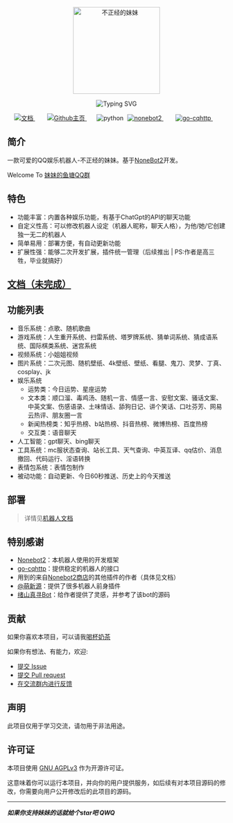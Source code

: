 <p align="center">
  <a href="https://nonebot.dev/"><img src="https://raw.githubusercontent.com/itsevin/sister_bot/main/logo.png" width="200" height="200" alt="不正经的妹妹"></a>
</p>

<div align="center">
<img src="https://readme-typing-svg.demolab.com?font=Fira+Code&size=25&duration=3000&pause=1000&color=FDE6E0&center=true&vCenter=true&width=435&lines=✨ 不正经的妹妹;一款可爱的QQ娱乐机器人 😘" alt="Typing SVG" />
</div>

<p align="center">

<p align="center">
	<!-- 文档 -->
	<a style="margin-inline:5px" target="_blank" href="https://bot.sevin.cn">
		<img src="https://img.shields.io/badge/文档-Docs-FDE6E0?style=flat&logo=Blogger" title="文档">
	</a>&emsp;
    <!-- GitHub主页 -->
	<a style="margin-inline:5px" target="_blank" href="https://github.com/itsevin/sister_bot">
		<img src="https://img.shields.io/badge/GitHub-Home-blue?style=flat&logo=GitHub" title="Github主页">
	</a>&emsp;
	<!-- py版本 -->
	<img src="https://img.shields.io/badge/python-3.10+-blue" alt="python">
    <!-- nonebot版本 -->
    <a style="margin-inline:5px" target="_blank" href="https://github.com/nonebot/nonebot2">
		<img src="https://img.shields.io/badge/Nonebot2-latest-blue" title="nonebot2">
	</a>&emsp;
    <!-- go-cqhttp版本 -->
    <a style="margin-inline:5px" target="_blank" href="https://github.com/Mrs4s/go-cqhttp">
		<img src="https://img.shields.io/badge/gocqhttp-latest-blue" title="go-cqhttp">
	</a>&emsp;
</p>

## 简介

一款可爱的QQ娱乐机器人-不正经的妹妹。基于[NoneBot2](https://v2.nonebot.dev/)开发。

Welcome To [妹妹的鱼塘QQ群](http://qm.qq.com/cgi-bin/qm/qr?_wv=1027&k=uj1afk31D3I86Ec1hJr-5Jy9nW3k6lZD&authKey=Dnihmo06yA%2B%2FCAdcym0nWZvqjDrUXux%2FSiuKb3HFJJjiZC%2FTJA3Ptzy12414Abgi&noverify=0&group_code=651708965)

## 特色

- 功能丰富：内置各种娱乐功能，有基于ChatGpt的API的聊天功能
- 自定义性高：可以修改机器人设定（机器人昵称，聊天人格），为他/她/它创建独一无二的机器人
- 简单易用：部署方便，有自动更新功能
- 扩展性强：能够二次开发扩展，插件统一管理（后续推出 | PS:作者是高三牲，毕业就搞好）

## [文档（未完成）](https://bot.sevin.cn)

## 功能列表

- 音乐系统：点歌、随机歌曲
- 游戏系统：人生重开系统、扫雷系统、塔罗牌系统、猜单词系统、猜成语系统、国际棋类系统、迷宫系统
- 视频系统：小姐姐视频
- 图片系统：二次元图、随机壁纸、4k壁纸、壁纸、看腿、鬼刀、灵梦、丁真、cosplay、jk
- 娱乐系统
  - 运势类：今日运势、星座运势
  - 文本类：顺口溜、毒鸡汤、随机一言、情感一言、安慰文案、骚话文案、中英文案、伤感语录、土味情话、舔狗日记、讲个笑话、口吐芬芳、网易云热评、朋友圈一言
  - 新闻热榜类：知乎热榜、b站热榜、抖音热榜、微博热榜、百度热榜
  - 交互类：语音聊天
- 人工智能：gpt聊天、bing聊天
- 工具系统：mc服状态查询、站长工具、天气查询、中英互译、qq估价、消息撤回、代码运行、淫语转换
- 表情包系统：表情包制作
- 被动功能：自动更新、今日60秒推送、历史上的今天推送

## 部署

> 详情见[机器人文档](https://bot.sevin.cn)

## 特别感谢

- [Nonebot2](https://github.com/nonebot/nonebot2)：本机器人使用的开发框架
- [go-cqhttp](https://github.com/Mrs4s/go-cqhttp)：提供稳定的机器人的接口
- 用到的来自[Nonebot2商店](https://v2.nonebot.dev/store)的其他插件的作者（具体见文档）
- [@萌新源](https://github.com/mengxinyuan638)：提供了很多机器人前身插件
- [绪山真寻Bot](https://github.com/HibiKier/zhenxun_bot)：给作者提供了灵感，并参考了该bot的源码

## 贡献

如果你喜欢本项目，可以请我[喝杯奶茶](https://afdian.net/a/itsevin)

如果你有想法、有能力，欢迎:
- [提交 Issue](https://github.com/itsevin/sister_bot/issues)
- [提交 Pull request](https://github.com/itsevin/sister_bot/pulls)
- [在交流群内进行反馈](http://qm.qq.com/cgi-bin/qm/qr?_wv=1027&k=uj1afk31D3I86Ec1hJr-5Jy9nW3k6lZD&authKey=Dnihmo06yA%2B%2FCAdcym0nWZvqjDrUXux%2FSiuKb3HFJJjiZC%2FTJA3Ptzy12414Abgi&noverify=0&group_code=651708965)

## 声明

此项目仅用于学习交流，请勿用于非法用途。

## 许可证

本项目使用 [GNU AGPLv3](https://choosealicense.com/licenses/agpl-3.0/) 作为开源许可证。

这意味着你可以运行本项目，并向你的用户提供服务，如后续有对本项目源码的修改，你需要向用户公开修改后的此项目的源码。

---

***如果你支持妹妹的话就给个star吧 QWQ***
